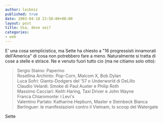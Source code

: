 ```yaml
---
author: leibniz
published: true
date: 2003-04-10 23:58:00+00:00
layout: post
title: Usa, dove sei? 
categories:
- web
---
```

E' una cosa semplicistica, ma Sette ha chiesto a "16 progressisti innamorati dell'America" di cosa non potrebbero fare a meno. Naturalmente si tratta di cose a stelle e strisce. Ne e venuto fuori tutto cio (ma ne citiamo solo otto):

>  
> 
> Sergio Staino: Paperino   
Rosellina Archinto: Pop-Corn, Malcom X, Bob Dylan   
Luca Sofri: Giants-Dodgers del '57 o Underworld di DeLillo   
Claudio Velardi: Smoke di Paul Auster e Philip Roth   
Massimo Cacciari: Keith Haring, Taxi Driver e John Wayne   
Franca Chiaromonte: i Levi's   
Valentino Parlato: Katharine Hepburn, Master e Steinbeck
Bianca Berlinguer: le manifestazioni contro il Vietnam, lo scoop del Watergate

  Sette
